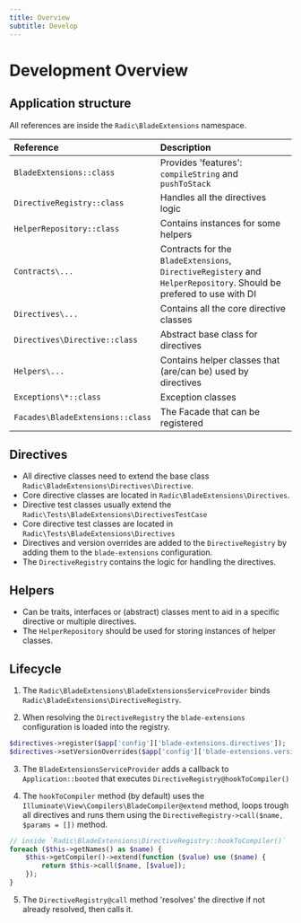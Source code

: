 ```yaml
---
title: Overview
subtitle: Develop
---
```


Development Overview
====================

## Application structure
All references are inside the `Radic\BladeExtensions` namespace.

| Reference                        | Description                                                                                                         |
|:---------------------------------|:--------------------------------------------------------------------------------------------------------------------|
| `BladeExtensions::class`         | Provides 'features': `compileString` and `pushToStack`                                                              |
| `DirectiveRegistry::class`       | Handles all the directives logic                                                                                    |
| `HelperRepository::class`        | Contains instances for some helpers                                                                                 |
| `Contracts\...`                  | Contracts for the `BladeExtensions`, `DirectiveRegistery` and `HelperRepository`. Should be prefered to use with DI |
| `Directives\...`                 | Contains all the core directive classes                                                                             |
| `Directives\Directive::class`    | Abstract base class for directives                                                                                  |
| `Helpers\...`                    | Contains helper classes that (are/can be) used by directives                                                        |
| `Exceptions\*::class`            | Exception classes                                                                                                   |
| `Facades\BladeExtensions::class` | The Facade that can be registered                                                                                   |


## Directives
- All directive classes need to extend the base class `Radic\BladeExtensions\Directives\Directive`.
- Core directive classes are located in `Radic\BladeExtensions\Directives`.
- Directive test classes usually extend the `Radic\Tests\BladeExtensions\DirectivesTestCase`
- Core directive test classes are located in `Radic\Tests\BladeExtensions\Directives`
- Directives and version overrides are added to the `DirectiveRegistry` by adding them to the `blade-extensions` configuration.
- The `DirectiveRegistry` contains the logic for handling the directives.

## Helpers
- Can be traits, interfaces or (abstract) classes ment to aid in a specific directive or multiple directives.
- The `HelperRepository` should be used for storing instances of helper classes. 


## Lifecycle
1. The `Radic\BladeExtensions\BladeExtensionsServiceProvider` binds `Radic\BladeExtensions\DirectiveRegistry`. 

2. When resolving the `DirectiveRegistry` the `blade-extensions` configuration is loaded into the registry.

  ```php
  $directives->register($app['config']['blade-extensions.directives']);
  $directives->setVersionOverrides($app['config']['blade-extensions.version_overrides']);
  ```

3. The `BladeExtensionsServiceProvider` adds a callback to `Application::booted` that executes `DirectiveRegistry@hookToCompiler()` 

4. The `hookToCompiler` method (by default) uses the `Illuminate\View\Compilers\BladeCompiler@extend` method, loops trough all directives and runs them using the `DirectiveRegistry->call($name, $params = [])` method.

  ```php
  // inside `Radic\BladeExtensions\DirectiveRegistry::hookToCompiler()` 
  foreach ($this->getNames() as $name) {
      $this->getCompiler()->extend(function ($value) use ($name) {
          return $this->call($name, [$value]);
      });
  }
  ```
  
5. The `DirectiveRegistry@call` method 'resolves' the directive if not already resolved, then calls it.
